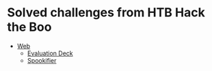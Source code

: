 # Solved challenges from HTB Hack the Boo

- <a href="https://github.com/Dargin/CTF_Writeups/tree/main/HTB_Boo_2022/web">Web</a>
  + <a href="https://github.com/Dargin/CTF_Writeups/tree/main/HTB_Boo_2022/web/evaluation_deck">Evaluation Deck</a>
  + <a href="https://github.com/Dargin/CTF_Writeups/tree/main/HTB_Boo_2022/web/spookifier">Spookifier</a>
